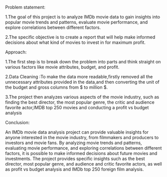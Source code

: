 Problem statement:

1.The goal of this project is to analyze IMDb movie data to gain insights into popular movie trends and patterns, evaluate movie performance, and explore correlations between different factors.

2.The specific objective is to create a report that will help make informed decisions about what kind of movies to invest in for maximum profit.


Approach:

1.The first step is to break down the problem into parts and think straight on various factors like movie attributes, budget, and profit.

2.Data Cleaning :To make the data more readable,firstly removed all the unnecessary attributes provided in the data,and then converting the unit of the budget and gross columns from $ to million $.

3.The project then analyzes various aspects of the movie industry, such as finding the best director, the most popular genre, the critic and audience favorite actor,IMDB top 250 movies and conducting a profit vs budget analysis

Conclusion:

An IMDb movie data analysis project can provide valuable insights for anyone interested in the movie industry, from filmmakers and producers to investors and movie fans.
By analyzing movie trends and patterns, evaluating movie performance, and exploring correlations between different factors, it is possible to make informed decisions about future movies and investments.
The project provides specific insights such as the best director, most popular genre, and audience and critic favorite actors, as well as profit vs budget analysis and IMDb top 250 foreign film analysis.
